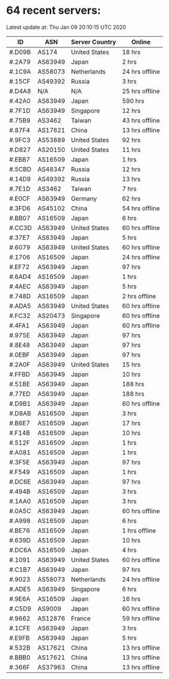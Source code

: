 # 64 recent servers:

Latest update at: Thu Jan 09 20:10:15 UTC 2020

| ID | ASN | Server Country | Online |
| -- | --- | -------------- | ------ |
| #.D09B | AS174 | United States | 18 hrs |
| #.2A79 | AS63949 | Japan | 2 hrs |
| #.1C9A | AS58073 | Netherlands | 24 hrs offline |
| #.15CF | AS49392 | Russia | 3 hrs |
| #.D4A8 | N/A | N/A | 25 hrs offline |
| #.42A0 | AS63949 | Japan | 590 hrs |
| #.7F1D | AS63949 | Singapore | 12 hrs |
| #.75B9 | AS3462 | Taiwan | 43 hrs offline |
| #.87F4 | AS17621 | China | 13 hrs offline |
| #.9FC3 | AS53889 | United States | 92 hrs |
| #.D827 | AS20150 | United States | 11 hrs |
| #.EBB7 | AS16509 | Japan | 1 hrs |
| #.5CBD | AS48347 | Russia | 12 hrs |
| #.14D9 | AS49392 | Russia | 13 hrs |
| #.7E1D | AS3462 | Taiwan | 7 hrs |
| #.E0CF | AS63949 | Germany | 62 hrs |
| #.3FD6 | AS45102 | China | 54 hrs offline |
| #.BB07 | AS16509 | Japan | 6 hrs |
| #.CC3D | AS63949 | United States | 60 hrs offline |
| #.37E7 | AS63949 | Japan | 5 hrs |
| #.6079 | AS63949 | United States | 60 hrs offline |
| #.1706 | AS16509 | Japan | 24 hrs offline |
| #.EF72 | AS63949 | Japan | 97 hrs |
| #.6AD4 | AS16509 | Japan | 1 hrs |
| #.4AEC | AS63949 | Japan | 5 hrs |
| #.748D | AS16509 | Japan | 2 hrs offline |
| #.ADA5 | AS63949 | United States | 60 hrs offline |
| #.FC32 | AS20473 | Singapore | 60 hrs offline |
| #.4FA1 | AS63949 | Japan | 60 hrs offline |
| #.975E | AS63949 | Japan | 97 hrs |
| #.8E48 | AS63949 | Japan | 97 hrs |
| #.0EBF | AS63949 | Japan | 97 hrs |
| #.2A0F | AS63949 | United States | 15 hrs |
| #.FFBD | AS63949 | Japan | 10 hrs |
| #.51BE | AS63949 | Japan | 188 hrs |
| #.77ED | AS63949 | Japan | 188 hrs |
| #.D9B1 | AS63949 | Japan | 60 hrs offline |
| #.D8AB | AS16509 | Japan | 3 hrs |
| #.B6E7 | AS16509 | Japan | 17 hrs |
| #.F14B | AS16509 | Japan | 10 hrs |
| #.512F | AS16509 | Japan | 1 hrs |
| #.A081 | AS16509 | Japan | 1 hrs |
| #.3F5E | AS63949 | Japan | 97 hrs |
| #.F549 | AS16509 | Japan | 1 hrs |
| #.DC6E | AS63949 | Japan | 97 hrs |
| #.494B | AS16509 | Japan | 3 hrs |
| #.1AA0 | AS16509 | Japan | 3 hrs |
| #.0A5C | AS63949 | Japan | 60 hrs offline |
| #.A998 | AS16509 | Japan | 6 hrs |
| #.BE76 | AS16509 | Japan | 1 hrs offline |
| #.639D | AS16509 | Japan | 10 hrs |
| #.DC6A | AS16509 | Japan | 4 hrs |
| #.1091 | AS63949 | United States | 60 hrs offline |
| #.C1B7 | AS63949 | Japan | 97 hrs |
| #.9023 | AS58073 | Netherlands | 24 hrs offline |
| #.ADE5 | AS63949 | Singapore | 6 hrs |
| #.9E6A | AS16509 | Japan | 16 hrs |
| #.C5D9 | AS9009 | Japan | 60 hrs offline |
| #.9662 | AS12876 | France | 59 hrs offline |
| #.1CFE | AS63949 | Japan | 3 hrs |
| #.E9FB | AS63949 | Japan | 5 hrs |
| #.532B | AS17621 | China | 13 hrs offline |
| #.BBB0 | AS17621 | China | 13 hrs offline |
| #.366F | AS37963 | China | 13 hrs offline |

